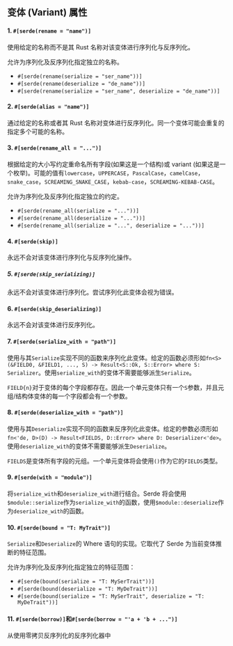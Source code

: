 ## 变体 (Variant) 属性

#### 1. `#[serde(rename = "name")]`

使用给定的名称而不是其 Rust 名称对该变体进行序列化与反序列化。

允许为序列化及反序列化指定独立的名称。

 - `#[serde(rename(serialize = "ser_name"))]`
 - `#[serde(rename(deserialize = "de_name"))]`
 - `#[serde(rename(serialize = "ser_name", deserialize = "de_name"))]`

#### 2. `#[serde(alias = "name")]`

通过给定的名称或者其 Rust 名称对变体进行反序列化。同一个变体可能会重复的指定多个可能的名称。

#### 3. `#[serde(rename_all = "...")]`

根据给定的大小写约定重命名所有字段(如果这是一个结构)或 variant (如果这是一个枚举)。可能的值有`lowercase`，`UPPERCASE`，`PascalCase`，`camelCase`，`snake_case`，`SCREAMING_SNAKE_CASE`，`kebab-case`，`SCREAMING-KEBAB-CASE`。

允许为序列化及反序列化指定独立的约定。

 - `#[serde(rename_all(serialize = "..."))]`
 - `#[serde(rename_all(deserialize = "..."))]`
 - `#[serde(rename_all(serialize = "...", deserialize = "..."))]`

#### 4. `#[serde(skip)]`

永远不会对该变体进行序列化与反序列化操作。

##### 5. `#[serde(skip_serializing)]`

永远不会对该变体进行序列化。尝试序列化此变体会视为错误。


#### 6. `#[serde(skip_deserializing)]`

永远不会对该变体进行反序列化。

#### 7. `#[serde(serialize_with = "path")]`

使用与其`Serialize`实现不同的函数来序列化此变体。给定的函数必须形如`fn<S>(&FIELD0, &FIELD1, ..., S) -> Result<S::Ok, S::Error> where S: Serializer`。使用`serialize_with`的变体不需要能够派生`Serialize`。

`FIELD{n}`对于变体的每个字段都存在。因此一个单元变体只有一个`S`参数，并且元组/结构体变体的每一个字段都会有一个参数。

#### 8. `#[serde(deserialize_with = "path")]`

使用与其`Deserialize`实现不同的函数来反序列化此变体。给定的参数必须形如`fn<'de, D>(D) -> Result<FIELDS, D::Error> where D: Deserializer<'de>`。使用`deserialize_with`的变体不需要能够派生`Deserialize`。

`FIELDS`是变体所有字段的元组。一个单元变体将会使用`()`作为它的`FIELDS`类型。

#### 9. `#[serde(with = "module")]`

将`serialize_with`和`deserialize_with`进行结合。Serde 将会使用`$module::serialize`作为`serialize_with`的函数，使用`$module::deserialize`作为`deserialize_with`的函数。

#### 10. `#[serde(bound = "T: MyTrait")]`

`Serialize`和`Deserialize`的 Where 语句的实现。它取代了 Serde 为当前变体推断的特征范围。

允许为序列化及反序列化指定独立的特征范围：

- `#[serde(bound(serialize = "T: MySerTrait"))]`
- `#[serde(bound(deserialize = "T: MyDeTrait"))]`
- `#[serde(bound(serialize = "T: MySerTrait", deserialize = "T: MyDeTrait"))]`

#### 11. `#[serde(borrow)]`和`#[serde(borrow = "'a + 'b + ...")]`

从使用零拷贝反序列化的反序列化器中